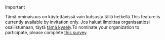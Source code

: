> [!IMPORTANT]
> <span data-ttu-id="4d007-101">Tämä ominaisuus on käytettävissä vain kutsusta tällä hetkellä.</span><span class="sxs-lookup"><span data-stu-id="4d007-101">This feature is currently available by invitation only.</span></span> <span data-ttu-id="4d007-102">Jos haluat ilmoittaa organisaatiosi osallistumaan, täytä [tämä kysely](https://aka.ms/ax2012upgrade).</span><span class="sxs-lookup"><span data-stu-id="4d007-102">To nominate your organization to participate, please complete [this survey](https://aka.ms/ax2012upgrade).</span></span> 
